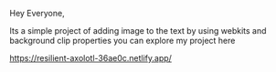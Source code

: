 Hey Everyone,

Its a simple project of adding image to the text by using webkits and background clip properties you can explore my project here

https://resilient-axolotl-36ae0c.netlify.app/
